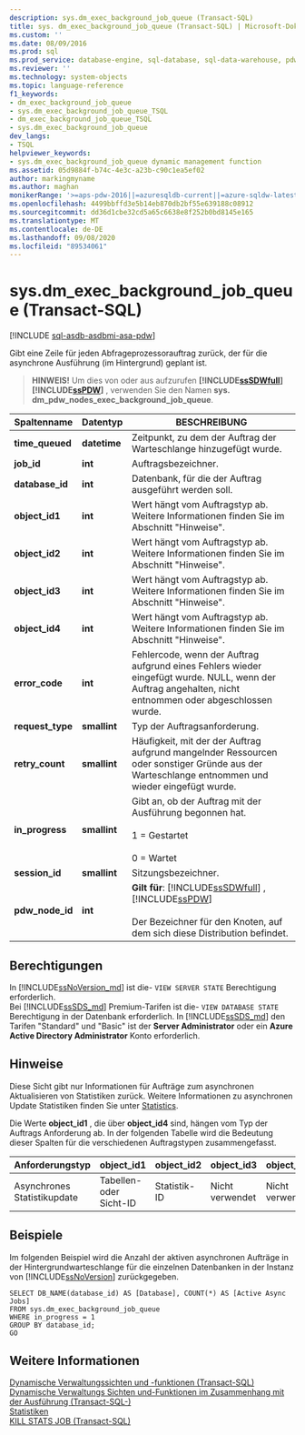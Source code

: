 ```yaml
---
description: sys.dm_exec_background_job_queue (Transact-SQL)
title: sys. dm_exec_background_job_queue (Transact-SQL) | Microsoft-Dokumentation
ms.custom: ''
ms.date: 08/09/2016
ms.prod: sql
ms.prod_service: database-engine, sql-database, sql-data-warehouse, pdw
ms.reviewer: ''
ms.technology: system-objects
ms.topic: language-reference
f1_keywords:
- dm_exec_background_job_queue
- sys.dm_exec_background_job_queue_TSQL
- dm_exec_background_job_queue_TSQL
- sys.dm_exec_background_job_queue
dev_langs:
- TSQL
helpviewer_keywords:
- sys.dm_exec_background_job_queue dynamic management function
ms.assetid: 05d9884f-b74c-4e3c-a23b-c90c1ea5ef02
author: markingmyname
ms.author: maghan
monikerRange: '>=aps-pdw-2016||=azuresqldb-current||=azure-sqldw-latest||>=sql-server-2016||=sqlallproducts-allversions||>=sql-server-linux-2017||=azuresqldb-mi-current'
ms.openlocfilehash: 4499bbffd3e5b14eb870db2bf55e639188c08912
ms.sourcegitcommit: dd36d1cbe32cd5a65c6638e8f252b0bd8145e165
ms.translationtype: MT
ms.contentlocale: de-DE
ms.lasthandoff: 09/08/2020
ms.locfileid: "89534061"
---
```

# <a name="sysdm_exec_background_job_queue-transact-sql"></a>sys.dm_exec_background_job_queue (Transact-SQL)
[!INCLUDE [sql-asdb-asdbmi-asa-pdw](../../includes/applies-to-version/sql-asdb-asdbmi-asa-pdw.md)]

  Gibt eine Zeile für jeden Abfrageprozessorauftrag zurück, der für die asynchrone Ausführung (im Hintergrund) geplant ist.  
  
> **HINWEIS!** Um dies von oder aus aufzurufen **[!INCLUDE[ssSDWfull](../../includes/sssdwfull-md.md)]** **[!INCLUDE[ssPDW](../../includes/sspdw-md.md)]** , verwenden Sie den Namen **sys. dm_pdw_nodes_exec_background_job_queue**.  
  
|Spaltenname|Datentyp|BESCHREIBUNG|  
|-----------------|---------------|-----------------|  
|**time_queued**|**datetime**|Zeitpunkt, zu dem der Auftrag der Warteschlange hinzugefügt wurde.|  
|**job_id**|**int**|Auftragsbezeichner.|  
|**database_id**|**int**|Datenbank, für die der Auftrag ausgeführt werden soll.|  
|**object_id1**|**int**|Wert hängt vom Auftragstyp ab. Weitere Informationen finden Sie im Abschnitt "Hinweise".|  
|**object_id2**|**int**|Wert hängt vom Auftragstyp ab. Weitere Informationen finden Sie im Abschnitt "Hinweise".|  
|**object_id3**|**int**|Wert hängt vom Auftragstyp ab. Weitere Informationen finden Sie im Abschnitt "Hinweise".|  
|**object_id4**|**int**|Wert hängt vom Auftragstyp ab. Weitere Informationen finden Sie im Abschnitt "Hinweise".|  
|**error_code**|**int**|Fehlercode, wenn der Auftrag aufgrund eines Fehlers wieder eingefügt wurde. NULL, wenn der Auftrag angehalten, nicht entnommen oder abgeschlossen wurde.|  
|**request_type**|**smallint**|Typ der Auftragsanforderung.|  
|**retry_count**|**smallint**|Häufigkeit, mit der der Auftrag aufgrund mangelnder Ressourcen oder sonstiger Gründe aus der Warteschlange entnommen und wieder eingefügt wurde.|  
|**in_progress**|**smallint**|Gibt an, ob der Auftrag mit der Ausführung begonnen hat.<br /><br /> 1 = Gestartet<br /><br /> 0 = Wartet|  
|**session_id**|**smallint**|Sitzungsbezeichner.|  
|**pdw_node_id**|**int**|**Gilt für**: [!INCLUDE[ssSDWfull](../../includes/sssdwfull-md.md)] , [!INCLUDE[ssPDW](../../includes/sspdw-md.md)]<br /><br /> Der Bezeichner für den Knoten, auf dem sich diese Distribution befindet.|  
  
## <a name="permissions"></a>Berechtigungen

In [!INCLUDE[ssNoVersion_md](../../includes/ssnoversion-md.md)] ist die- `VIEW SERVER STATE` Berechtigung erforderlich.   
Bei [!INCLUDE[ssSDS_md](../../includes/sssds-md.md)] Premium-Tarifen ist die- `VIEW DATABASE STATE` Berechtigung in der Datenbank erforderlich. In [!INCLUDE[ssSDS_md](../../includes/sssds-md.md)] den Tarifen "Standard" und "Basic" ist der  **Server Administrator** oder ein **Azure Active Directory Administrator** Konto erforderlich.   
  
## <a name="remarks"></a>Hinweise  
 Diese Sicht gibt nur Informationen für Aufträge zum asynchronen Aktualisieren von Statistiken zurück. Weitere Informationen zu asynchronen Update Statistiken finden Sie unter [Statistics](../../relational-databases/statistics/statistics.md).  
  
 Die Werte **object_id1** , die über **object_id4** sind, hängen vom Typ der Auftrags Anforderung ab. In der folgenden Tabelle wird die Bedeutung dieser Spalten für die verschiedenen Auftragstypen zusammengefasst.  
  
|Anforderungstyp|object_id1|object_id2|object_id3|object_id4|  
|------------------|-----------------|-----------------|-----------------|-----------------|  
|Asynchrones Statistikupdate|Tabellen- oder Sicht-ID|Statistik-ID|Nicht verwendet|Nicht verwendet|  
  
## <a name="examples"></a>Beispiele  
 Im folgenden Beispiel wird die Anzahl der aktiven asynchronen Aufträge in der Hintergrundwarteschlange für die einzelnen Datenbanken in der Instanz von [!INCLUDE[ssNoVersion](../../includes/ssnoversion-md.md)] zurückgegeben.  
  
```  
SELECT DB_NAME(database_id) AS [Database], COUNT(*) AS [Active Async Jobs]  
FROM sys.dm_exec_background_job_queue  
WHERE in_progress = 1  
GROUP BY database_id;  
GO  
```  
  
## <a name="see-also"></a>Weitere Informationen  
 [Dynamische Verwaltungssichten und -funktionen &#40;Transact-SQL&#41;](~/relational-databases/system-dynamic-management-views/system-dynamic-management-views.md)   
 [Dynamische Verwaltungs Sichten und-Funktionen im Zusammenhang mit der Ausführung &#40;Transact-SQL-&#41;](../../relational-databases/system-dynamic-management-views/execution-related-dynamic-management-views-and-functions-transact-sql.md)   
 [Statistiken](../../relational-databases/statistics/statistics.md)   
 [KILL STATS JOB &#40;Transact-SQL&#41;](../../t-sql/language-elements/kill-stats-job-transact-sql.md)  
  
  



